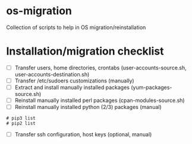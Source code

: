 # os-migration
Collection of scripts to help in OS migration/reinstallation

# Installation/migration checklist
 - [ ] Transfer users, home directories, crontabs (user-accounts-source.sh, user-accounts-destination.sh)
 - [ ] Transfer /etc/sudoers customizations (manually)
 - [ ] Extract and install manually installed packages (yum-packages-source.sh)
 - [ ] Reinstall manually installed perl packages (cpan-modules-source.sh)
 - [ ] Reinstall manually installed python (2/3) packages (manual)
```
# pip3 list
# pip2 list
```
 - [ ] Transfer ssh configuration, host keys (optional, manual)
 